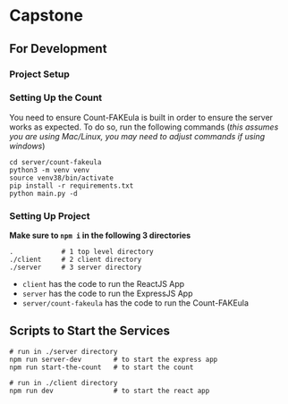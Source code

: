 # Capstone

## For Development

### Project Setup

### Setting Up the Count

You need to ensure Count-FAKEula is built in order to ensure the server works as expected. To do so, run the following commands (_this assumes you are using Mac/Linux, you may need to adjust commands if using windows_)

```shell
cd server/count-fakeula
python3 -m venv venv
source venv38/bin/activate
pip install -r requirements.txt
python main.py -d
```

### Setting Up Project

**Make sure to `npm i` in the following 3 directories**

```shell
.            # 1 top level directory
./client     # 2 client directory
./server     # 3 server directory
```

- `client` has the code to run the ReactJS App
- `server` has the code to run the ExpressJS App
- `server/count-fakeula` has the code to run the Count-FAKEula

## Scripts to Start the Services

```shell
# run in ./server directory
npm run server-dev        # to start the express app
npm run start-the-count   # to start the count

# run in ./client directory
npm run dev               # to start the react app
```
